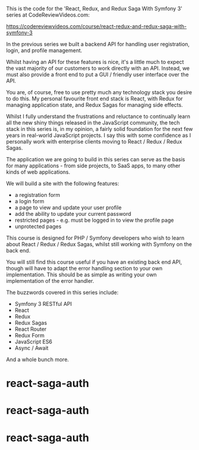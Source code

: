 This is the code for the 'React, Redux, and Redux Saga With Symfony 3' series at CodeReviewVideos.com:

https://codereviewvideos.com/course/react-redux-and-redux-saga-with-symfony-3

In the previous series we built a backend API for handling user registration, login, and profile management.

Whilst having an API for these features is nice, it's a little much to expect the vast majority of our customers to work directly with an API. Instead, we must also provide a front end to put a GUI / friendly user interface over the API.

You are, of course, free to use pretty much any technology stack you desire to do this. My personal favourite front end stack is React, with Redux for managing application state, and Redux Sagas for managing side effects.

Whilst I fully understand the frustrations and reluctance to continually learn all the new shiny things released in the JavaScript community, the tech stack in this series is, in my opinion, a fairly solid foundation for the next few years in real-world JavaScript projects. I say this with some confidence as I personally work with enterprise clients moving to React / Redux / Redux Sagas.

The application we are going to build in this series can serve as the basis for many applications - from side projects, to SaaS apps, to many other kinds of web applications.

We will build a site with the following features:

* a registration form
* a login form
* a page to view and update your user profile
* add the ability to update your current password
* restricted pages - e.g. must be logged in to view the profile page
* unprotected pages

This course is designed for PHP / Symfony developers who wish to learn about React / Redux / Redux Sagas, whilst still working with Symfony on the back end.

You will still find this course useful if you have an existing back end API, though will have to adapt the error handling section to your own implementation. This should be as simple as writing your own implementation of the error handler.

The buzzwords covered in this series include:

* Symfony 3 RESTful API
* React
* Redux
* Redux Sagas
* React Router
* Redux Form
* JavaScript ES6
* Async / Await

And a whole bunch more.
# react-saga-auth
# react-saga-auth
# react-saga-auth
